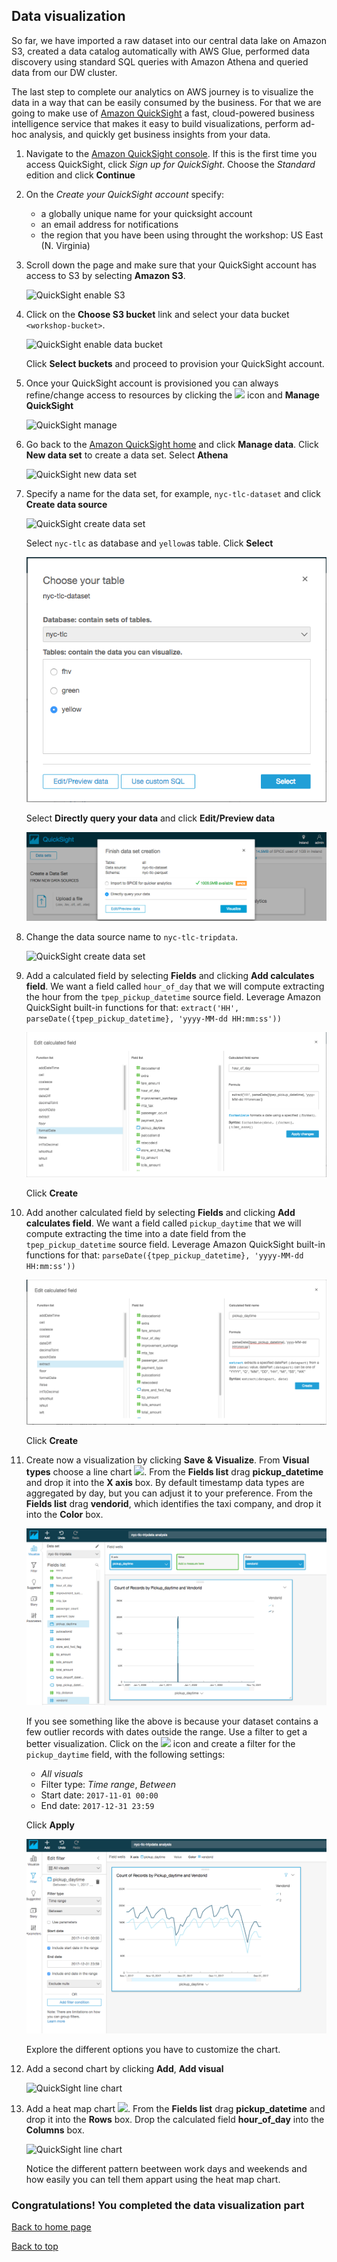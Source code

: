 ## Data visualization

So far, we have imported a raw dataset into our central data lake on Amazon S3, created a data catalog automatically with AWS Glue, performed data discovery using standard SQL queries with Amazon Athena and queried data from our DW cluster. 

The last step to complete our analytics on AWS journey is to visualize the data in a way that can be easily consumed by the business. For that we are going to make use of [Amazon QuickSight](https://quicksight.aws/) a fast, cloud-powered business intelligence service that makes it easy to build visualizations, perform ad-hoc analysis, and quickly get business insights from your data.

1. Navigate to the [Amazon QuickSight console](https://quicksight.aws.amazon.com/). If this is the first time you access QuickSight, click *Sign up for QuickSight*. Choose the *Standard* edition and click **Continue**

2. On the *Create your QuickSight account* specify:
	* a globally unique name for your quicksight account
	* an email address for notifications
	* the region that you have been using throught the workshop: US East (N. Virginia)

1. Scroll down the page and make sure that your QuickSight account has access to S3 by selecting **Amazon S3**.

	![QuickSight enable S3](images/21a-quicksight-select-s3.png)

1. Click on the **Choose S3 bucket** link and select your data bucket `<workshop-bucket>`. 

	![QuickSight enable data bucket](images/21b-quicksight-select-buckets.png)

	Click **Select buckets** and proceed to provision your QuickSight account.
	
1. Once your QuickSight account is provisioned you can always refine/change access to resources by clicking the <img src=images/21d-quicksight-manage-icon.png width=12px> icon and **Manage QuickSight**

	![QuickSight manage](images/21c-quicksight-manage.png)

1. Go back to the [Amazon QuickSight home](https://quicksight.aws.amazon.com/) and click **Manage data**. Click **New data set** to create a data set. Select **Athena**

	![QuickSight new data set](images/23-quicksight-new-dataset.png)
	
1. Specify a name for the data set, for example, `nyc-tlc-dataset` and click **Create data source**

	![QuickSight create data set](images/24-quicksight-create-dataset.png)

	Select `nyc-tlc` as database and `yellow`as table. Click **Select**

	![QuickSight create data set](images/25-quicksight-dataset-tables.png)
	
	Select **Directly query your data** and click **Edit/Preview data**

	![QuickSight create data set](images/25b-quicksight-dataset-spice.png)
	

2. Change the data source name to `nyc-tlc-tripdata`. 

	![QuickSight create data set](images/26a-quicksight-dataset-edition.png)

1. Add a calculated field by selecting **Fields** and clicking **Add calculates field**. We want a field called `hour_of_day` that we will compute extracting the hour from the `tpep_pickup_datetime` source field. Leverage Amazon QuickSight built-in functions for that: `extract('HH', parseDate({tpep_pickup_datetime}, 'yyyy-MM-dd HH:mm:ss'))`

	![QuickSight create data set](images/26b-quicksight-dataset-edition.png)
	
	Click **Create**

2. Add another calculated field by selecting **Fields** and clicking **Add calculates field**. We want a field called `pickup_daytime` that we will compute extracting the time into a date field from the `tpep_pickup_datetime` source field. Leverage Amazon QuickSight built-in functions for that: `parseDate({tpep_pickup_datetime}, 'yyyy-MM-dd HH:mm:ss'))`

	![QuickSight create data set](images/26c-quicksight-dataset-edition.png)
	
	Click **Create**

3. Create now a visualization by clicking **Save & Visualize**. From **Visual types** choose a line chart <img src=images/27-quicksight-line-chart-icon.png width=10px>. From the **Fields list** drag **pickup_datetime** and drop it into the **X axis** box. By default timestamp data types are aggregated by day, but you can adjust it to your preference. From the **Fields list** drag **vendorid**, which identifies the taxi company, and drop it into the **Color** box.

	![QuickSight line chart](images/28a-quicksight-line-chart.png)
	
	If you see something like the above is because your dataset contains a few outlier records with dates outside the range. Use a filter to get a better visualization. Click on the <img src=images/28b-quicksight-filter-icon.png width=12px> icon and create a filter for the `pickup_daytime` field, with the following settings:
	
	* *All visuals*
	* Filter type: *Time range*, *Between*
	* Start date: `2017-11-01 00:00`
	* End date: `2017-12-31 23:59`

	Click **Apply**
	

	![QuickSight line chart](images/28c-quicksight-line-chart-filtered.png)
	
	Explore the different options you have to customize the chart.

4. Add a second chart by clicking **Add**, **Add visual**

	![QuickSight line chart](images/29-quicksight-add-visual.png)

2. Add a heat map chart <img src=images/30-quicksight-heat-map-icon.png width=10px>. From the **Fields list** drag **pickup_datetime** and drop it into the **Rows** box. Drop the calculated field **hour\_of\_day** into the **Columns** box.

	![QuickSight line chart](images/31-quicksight-heat-map.png)
	
	Notice the different pattern beetween work days and weekends and how easily you can tell them appart using the heat map chart.	
	
	
### Congratulations! You completed the data visualization part

[Back to home page](README.md)

[Back to top](#data-visualization)



